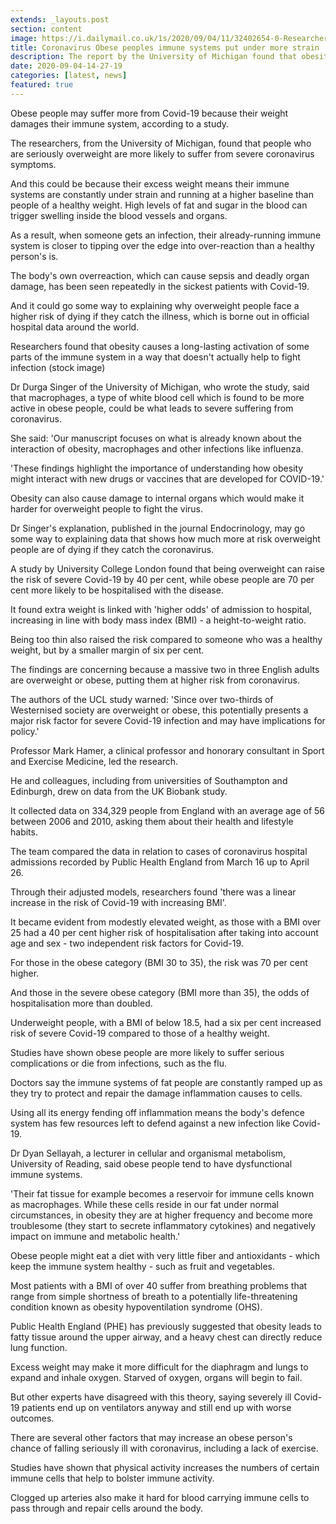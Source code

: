```yaml
---
extends: _layouts.post
section: content
image: https://i.dailymail.co.uk/1s/2020/09/04/11/32402654-0-Researchers_say_high_blood_sugar_levels_which_are_more_common_in-a-11_1599216364594.jpg 
title: Coronavirus Obese peoples immune systems put under more strain 
description: The report by the University of Michigan found that obesity causes a long-lasting activation of some parts of the immune system in a way that can be harmful. 
date: 2020-09-04-14-27-19 
categories: [latest, news] 
featured: true 
--- 
```

Obese people may suffer more from Covid-19 because their weight damages their immune system, according to a study. 

The researchers, from the University of Michigan, found that people who are seriously overweight are more likely to suffer from severe coronavirus symptoms.

And this could be because their excess weight means their immune systems are constantly under strain and running at a higher baseline than people of a healthy weight. High levels of fat and sugar in the blood can trigger swelling inside the blood vessels and organs.

As a result, when someone gets an infection, their already-running immune system is closer to tipping over the edge into over-reaction than a healthy person's is.

The body's own overreaction, which can cause sepsis and deadly organ damage, has been seen repeatedly in the sickest patients with Covid-19. 

And it could go some way to explaining why overweight people face a higher risk of dying if they catch the illness, which is borne out in official hospital data around the world. 

Researchers found that obesity causes a long-lasting activation of some parts of the immune system in a way that doesn't actually help to fight infection (stock image)

Dr Durga Singer of the University of Michigan, who wrote the study, said that macrophages, a type of white blood cell which is found to be more active in obese people, could be what leads to severe suffering from coronavirus. 

She said: 'Our manuscript focuses on what is already known about the interaction of obesity, macrophages and other infections like influenza. 

'These findings highlight the importance of understanding how obesity might interact with new drugs or vaccines that are developed for COVID-19.'

Obesity can also cause damage to internal organs which would make it harder for overweight people to fight the virus. 

Dr Singer's explanation, published in the journal Endocrinology, may go some way to explaining data that shows how much more at risk overweight people are of dying if they catch the coronavirus. 

A study by University College London found that being overweight can raise the risk of severe Covid-19 by 40 per cent, while obese people are 70 per cent more likely to be hospitalised with the disease. 

It found extra weight is linked with 'higher odds' of admission to hospital, increasing in line with body mass index (BMI) - a height-to-weight ratio. 

Being too thin also raised the risk compared to someone who was a healthy weight, but by a smaller margin of six per cent.  

The findings are concerning because a massive two in three English adults are overweight or obese, putting them at higher risk from coronavirus. 

The authors of the UCL study warned: 'Since over two-thirds of Westernised society are overweight or obese, this potentially presents a major risk factor for severe Covid-19 infection and may have implications for policy.' 

Professor Mark Hamer, a clinical professor and honorary consultant in Sport and Exercise Medicine, led the research. 

He and colleagues, including from universities of Southampton and Edinburgh, drew on data from the UK Biobank study.

It collected data on 334,329 people from England with an average age of 56 between 2006 and 2010, asking them about their health and lifestyle habits. 

The team compared the data in relation to cases of coronavirus hospital admissions recorded by Public Health England from March 16 up to April 26. 

Through their adjusted models, researchers found 'there was a linear increase in the risk of Covid-19 with increasing BMI'.

It became evident from modestly elevated weight, as those with a BMI over 25 had a 40 per cent higher risk of hospitalisation after taking into account age and sex - two independent risk factors for Covid-19.

For those in the obese category (BMI 30 to 35), the risk was 70 per cent higher.

And those in the severe obese category (BMI more than 35), the odds of hospitalisation more than doubled.

Underweight people, with a BMI of below 18.5, had a six per cent increased risk of severe Covid-19 compared to those of a healthy weight.  

Studies have shown obese people are more likely to suffer serious complications or die from infections, such as the flu. 

Doctors say the immune systems of fat people are constantly ramped up as they try to protect and repair the damage inflammation causes to cells. 

Using all its energy fending off inflammation means the body's defence system has few resources left to defend against a new infection like Covid-19. 

Dr Dyan Sellayah, a lecturer in cellular and organismal metabolism, University of Reading, said obese people tend to have dysfunctional immune systems.

'Their fat tissue for example becomes a reservoir for immune cells known as macrophages. While these cells reside in our fat under normal circumstances, in obesity they are at higher frequency and become more troublesome (they start to secrete inflammatory cytokines) and negatively impact on immune and metabolic health.' 

Obese people might eat a diet with very little fiber and antioxidants - which keep the immune system healthy - such as fruit and vegetables.  

Most patients with a BMI of over 40 suffer from breathing problems that range from simple shortness of breath to a potentially life-threatening condition known as obesity hypoventilation syndrome (OHS).

Public Health England (PHE) has previously suggested that obesity leads to fatty tissue around the upper airway, and a heavy chest can directly reduce lung function. 

Excess weight may make it more difficult for the diaphragm and lungs to expand and inhale oxygen. Starved of oxygen, organs will begin to fail.  

But other experts have disagreed with this theory, saying severely ill Covid-19 patients end up on ventilators anyway and still end up with worse outcomes. 

There are several other factors that may increase an obese person's chance of falling seriously ill with coronavirus, including a lack of exercise.

Studies have shown that physical activity increases the numbers of certain immune cells that help to bolster immune activity.  

Clogged up arteries also make it hard for blood carrying immune cells to pass through and repair cells around the body.  

